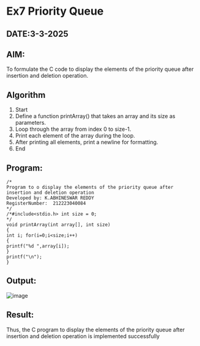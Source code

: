 # Ex7 Priority Queue
## DATE:3-3-2025
## AIM:
To formulate the C code to display the elements of the priority queue after insertion and deletion operation.

## Algorithm
1. 	Start
2.	Define a function printArray() that takes an array and its size as parameters.
3.	Loop through the array from index 0 to size-1.
4.	Print each element of the array during the loop.
5.	After printing all elements, print a newline for formatting.
6.	End   

## Program:
```
/*
Program to o display the elements of the priority queue after insertion and deletion operation
Developed by: K.ABHINESWAR REDDY 
RegisterNumber:  212223040084
*/
/*#include<stdio.h> int size = 0;
*/
void printArray(int array[], int size)
{
int i; for(i=0;i<size;i++)
{
printf("%d ",array[i]);
}
printf("\n");
}

```

## Output:
![image](https://github.com/user-attachments/assets/f5b256b0-3c42-41cd-b7a1-a888bf7d82fb)



## Result:
Thus, the C program to display the elements of the priority queue after insertion and deletion operation is implemented successfully
